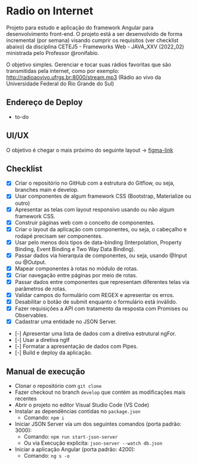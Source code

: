 # Radio on Internet

Projeto para estudo e aplicação do framework Angular para desenvolvimento front-end. O projeto está a ser desenvolvido de forma incremental (por semana) visando cumprir os requisitos (ver checklist abaixo) da disciplina CETEJ5 - Frameworks Web - JAVA_XXV (2022_02) ministrada pelo Professor @ronifabio. 

O objetivo simples. Gerenciar e tocar suas rádios favoritas que são transmitidas pela internet, como por exemplo: http://radioaovivo.ufrgs.br:8000/stream.mp3 (Rádio ao vivo da Universidade Federal do Rio Grande do Sul)

## Endereço de Deploy

* to-do

## UI/UX

O objetivo é chegar o mais próximo do seguinte layout -> [figma-link](https://www.figma.com/file/4ZPJVtT85xfkoPUm8ySvE1/UTFPR---Frameworks---Radio---Marcelo-Mar%C3%A7al?type=design&node-id=0-1&mode=design)


## Checklist

- [x] Criar o repositório no GitHub com a estrutura do Gitflow, ou seja, branches main e develop.
- [x] Usar componentes de algum framework CSS (Bootstrap, Materialize ou outro)
- [x] Apresentar as telas com layout responsivo usando ou não algum framework CSS.
- [x] Construir páginas web com o conceito de componentes.
- [x] Criar o layout da aplicação com componentes, ou seja, o cabeçalho e rodapé precisam ser componentes.
- [x] Usar pelo menos dois tipos de data-binding (Interpolation, Property Binding, Event Binding e Two Way Data Binding).
- [x] Passar dados via hierarquia de componentes, ou seja, usando @Input ou @Output.
- [x] Mapear componentes à rotas no módulo de rotas.
- [x] Criar navegação entre páginas por meio de rotas.
- [x] Passar dados entre componentes que representam diferentes telas via parâmetros de rotas.
- [x] Validar campos do formulário com REGEX e apresentar os erros.
- [x] Desabilitar o botão de submit enquanto o formulário está inválido.
- [x] Fazer requisições a API com tratamento da resposta com Promises ou Observables.
- [x] Cadastrar uma entidade no JSON Server.
- [-] Apresentar uma lista de dados com a diretiva estrutural ngFor.
- [-] Usar a diretiva ngIf
- [-] Formatar a apresentação de dados com Pipes.
- [-] Build e deploy da aplicação.

## Manual de execução
- Clonar o repositório com `git clone`
- Fazer checkout no branch `develop` que contém as modificações mais recentes
- Abrir o projeto no editor Visual Studio Code (VS Code)
- Instalar as dependências contidas no `package.json`
  - Comando: `npm i`
- Iniciar JSON Server via um dos seguintes comandos (porta padrão: 3000): 
  - Comando: `npm run start-json-server` 
  - Ou via Execução explícita: `json-server --watch db.json`  
- Iniciar a aplicação Angular (porta padrão: 4200):
  - Comando: `ng s -o`